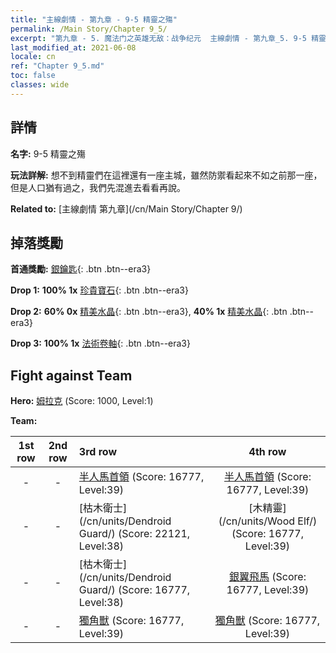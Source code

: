 ```yaml
---
title: "主線劇情 - 第九章 - 9-5 精靈之殤"
permalink: /Main Story/Chapter 9_5/
excerpt: "第九章 - 5. 魔法门之英雄无敌：战争纪元  主線劇情 - 第九章_5. 9-5 精靈之殤"
last_modified_at: 2021-06-08
locale: cn
ref: "Chapter 9_5.md"
toc: false
classes: wide
---
```


## 詳情

 **名字:** 9-5 精靈之殤

 **玩法詳解:** 想不到精靈們在這裡還有一座主城，雖然防禦看起來不如之前那一座，但是人口猶有過之，我們先混進去看看再說。

 **Related to:** [主線劇情 第九章](/cn/Main Story/Chapter 9/)

## 掉落獎勵

 **首通獎勵:** [銀鑰匙](/cn/Items/con_693/){: .btn .btn--era3}

 **Drop 1:** **100% 1x** [珍貴寶石](/cn/Items/mat_30/){: .btn .btn--era3}

 **Drop 2:** **60% 0x** [精美水晶](/cn/Items/mat_24/){: .btn .btn--era3}, **40% 1x** [精美水晶](/cn/Items/mat_24/){: .btn .btn--era3}

 **Drop 3:** **100% 1x** [法術卷軸](/cn/Items/con_694/){: .btn .btn--era3}


## Fight against Team
 **Hero:** [姆拉克](/cn/heroes/Mullich/) (Score: 1000, Level:1)

 **Team:**


  | 1st row | 2nd row | 3rd row | 4th row |
  |:----:|:----:|:----|:----:|
  | - | - | [半人馬首領](/cn/units/Centaur/) (Score: 16777, Level:39)  | [半人馬首領](/cn/units/Centaur/) (Score: 16777, Level:39)  |
  | - | - | [枯木衛士](/cn/units/Dendroid Guard/) (Score: 22121, Level:38)  | [木精靈](/cn/units/Wood Elf/) (Score: 16777, Level:39)  |
  | - | - | [枯木衛士](/cn/units/Dendroid Guard/) (Score: 16777, Level:38)  | [銀翼飛馬](/cn/units/Pegasus/) (Score: 16777, Level:39)  |
  | - | - | [獨角獸](/cn/units/Unicorn/) (Score: 16777, Level:39)  | [獨角獸](/cn/units/Unicorn/) (Score: 16777, Level:39)  |


